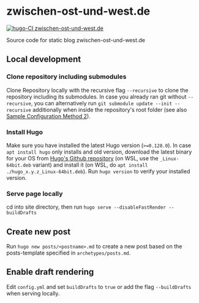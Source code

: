 # zwischen-ost-und-west.de

[![hugo-CI zwischen-ost-und-west.de](https://github.com/pxlfrk/zwischen-ost-und-west.de/actions/workflows/hugo-CI.yml/badge.svg)](https://github.com/pxlfrk/zwischen-ost-und-west.de/actions/workflows/hugo-CI.yml)

Source code for static blog zwischen-ost-und-west.de

## Local development

### Clone repository including submodules

Clone Repository locally with the recursive flag `--recursive` to clone the repository including its submodules.
In case you already ran git without `--recursive`, you can alternatively run `git submodule update --init --recursive` additionally when inside the repository's root folder (see also [Sample Configuration Method 2](https://github.com/adityatelange/hugo-PaperMod/wiki/Installation#sample-configyml)).

### Install Hugo

Make sure you have installed the latest Hugo version (`>=0.128.0`). In case `apt install hugo` only installs and old version, download the latest binary for your OS from [Hugo's Github repository](https://github.com/gohugoio/hugo/releases/latest) (on WSL, use the `_Linux-64bit.deb` variant) and install it (on WSL, do `apt install ./hugo_x.y.z_Linux-64bit.deb`).
Run `hugo version` to verify your installed version.

### Serve page locally

cd into site directory, then run `hugo serve --disableFastRender --buildDrafts`

## Create new post

Run `hugo new posts/<postname>.md` to create a new post based on the posts-template specified in `archetypes/posts.md`.

## Enable draft rendering

Edit `config.yml` and set `buildDrafts` to `true` or add the flag `--buildDrafts` when serving locally.
